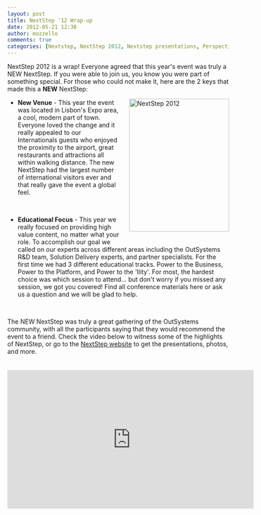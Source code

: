 ```yaml
---
layout: post
title: NextStep '12 Wrap-up
date: 2012-05-21 12:38
author: mozzello
comments: true
categories: [Nextstep, NextStep 2012, Nextstep presentations, Perspectives]
---
```

<p align="left">NextStep 2012 is a wrap! Everyone agreed that this year's event was truly a NEW NextStep. If you were able to join us, you know you were part of something special. For those who could not make it, here are the 2 keys that made this a <b>NEW</b> NextStep:</p>
<!--more-->
<ul>
	<li><span class="mt-enclosure mt-enclosure-image" style="display: inline;"><img class="mt-image-right" style="float: right; margin: 0 0 20px 20px;" alt="NextStep 2012" src="https://www.outsystems.com/blog/wp-content/uploads/2012/05/venue-blog2.png" width="227" height="302" /></span><b><b></b>New Venue</b> - This year the event was located in Lisbon's Expo area, a cool, modern part of town. Everyone loved the change and it really appealed to our Internationals guests who enjoyed the proximity to the airport, great restaurants and attractions all within walking distance. The new NextStep had the largest number of international visitors ever and that really gave the event a global feel.</li>
</ul>
&nbsp;
<ul>
	<li><b>Educational Focus</b> - This year we really focused on providing high value content, no matter what your role. To accomplish our goal we called on our experts across different areas including the OutSystems R&amp;D team, Solution Delivery experts, and partner specialists. For the first time we had 3 different educational tracks. Power to the Business, Power to the Platform, and Power to the 'Ility'. For most, the hardest choice was which session to attend... but don't worry if you missed any session, we got you covered! Find all conference materials here or ask us a question and we will be glad to help.</li>
</ul>
&nbsp;

<p style="padding-bottom:20px;">The NEW NextStep was truly a great gathering of the OutSystems community, with all the participants saying that they would recommend the event to a friend. Check the video below to witness some of the highlights of NextStep, or go to the <a href="http://www.outsystems.com/nextstep/">NextStep website</a> to get the presentations, photos, and more.</p>
<div align="center">

<iframe src="http://www.youtube.com/embed/jMUt8UZKlyY?rel=0" height="315" width="560" allowfullscreen="" frameborder="0"></iframe>

</div>
